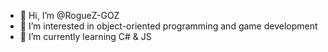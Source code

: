 - 👋 Hi, I’m @RogueZ-GOZ
- 👀 I’m interested in object-oriented programming and game development
- 🌱 I’m currently learning C# & JS

<!---
RogueZ-GOZ/RogueZ-GOZ is a ✨ special ✨ repository because its `README.md` (this file) appears on your GitHub profile.
You can click the Preview link to take a look at your changes.
--->
